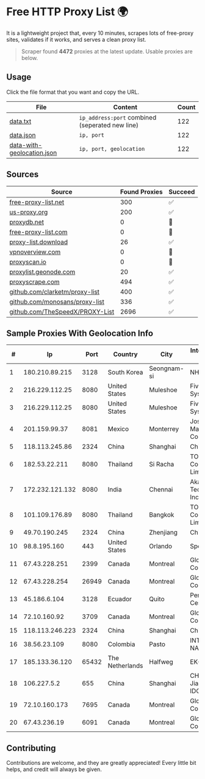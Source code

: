 
# Free HTTP Proxy List 🌍

It is a lightweight project that, every 10 minutes, scrapes lots of free-proxy sites, validates if it works, and serves a clean proxy list.


> Scraper found **4472** proxies at the latest update. Usable proxies are below.

## Usage

Click the file format that you want and copy the URL.


|File|Content|Count|
|----|-------|-----|
|[data.txt](https://raw.githubusercontent.com/themiralay/Proxy-List-World/master/data.txt)|`ip_address:port` combined (seperated new line)|122|
|[data.json](https://raw.githubusercontent.com/themiralay/Proxy-List-World/master/data.json)|`ip, port`|122|
|[data-with-geolocation.json](https://raw.githubusercontent.com/themiralay/Proxy-List-World/master/data-with-geolocation.json)|`ip, port, geolocation`|122|

## Sources

|Source|Found Proxies|Succeed|
|------|-------------|-------|
|[free-proxy-list.net](https://free-proxy-list.net)|300|✅|
|[us-proxy.org](https://www.us-proxy.org)|200|✅|
|[proxydb.net](http://proxydb.net)|0|🚫|
|[free-proxy-list.com](https://free-proxy-list.com/?page=&port=&type%5B%5D=http&type%5B%5D=https&up_time=0&search=Search)|0|🚫|
|[proxy-list.download](https://www.proxy-list.download/HTTP)|26|✅|
|[vpnoverview.com](https://vpnoverview.com/privacy/anonymous-browsing/free-proxy-servers)|0|🚫|
|[proxyscan.io](https://www.proxyscan.io)|0|🚫|
|[proxylist.geonode.com](https://proxylist.geonode.com/api/proxy-list?limit=300&page=1&sort_by=lastChecked&sort_type=desc&protocols=http,https)|20|✅|
|[proxyscrape.com](https://api.proxyscrape.com/v2/?request=displayproxies&protocol=http&timeout=10000&country=all&ssl=all&anonymity=all)|494|✅|
|[github.com/clarketm/proxy-list](https://raw.githubusercontent.com/clarketm/proxy-list/master/proxy-list-raw.txt)|400|✅|
|[github.com/monosans/proxy-list](https://raw.githubusercontent.com/monosans/proxy-list/main/proxies/http.txt)|336|✅|
|[github.com/TheSpeedX/PROXY-List](https://raw.githubusercontent.com/TheSpeedX/PROXY-List/master/http.txt)|2696|✅|


## Sample Proxies With Geolocation Info

|#|Ip|Port|Country|City|Internet Service Provider|
|-|--|----|-------|----|-------------------------|
|1|180.210.89.215|3128|South Korea|Seongnam-si|NHNCLOUD|
|2|216.229.112.25|8080|United States|Muleshoe|Five Area Systems, LLC|
|3|216.229.112.25|8080|United States|Muleshoe|Five Area Systems, LLC|
|4|201.159.99.37|8081|Mexico|Monterrey|Jose Miguel Macias Contreras|
|5|118.113.245.86|2324|China|Shanghai|Chinanet|
|6|182.53.22.211|8080|Thailand|Si Racha|TOT Public Company Limited|
|7|172.232.121.132|8080|India|Chennai|Akamai Technologies, Inc.|
|8|101.109.176.89|8080|Thailand|Bangkok|TOT Public Company Limited|
|9|49.70.190.245|2324|China|Zhenjiang|Chinanet|
|10|98.8.195.160|443|United States|Orlando|Spectrum|
|11|67.43.228.251|2399|Canada|Montreal|GloboTech Communications|
|12|67.43.228.254|26949|Canada|Montreal|GloboTech Communications|
|13|45.186.6.104|3128|Ecuador|Quito|Perez Tito Julio Cesar|
|14|72.10.160.92|3709|Canada|Montreal|GloboTech Communications|
|15|118.113.246.223|2324|China|Shanghai|Chinanet|
|16|38.56.23.109|8080|Colombia|Pasto|INTERCOMM DE NARIÑO SAS|
|17|185.133.36.120|65432|The Netherlands|Halfweg|EK-Media B.V.|
|18|106.227.5.2|655|China|Shanghai|CHINANET Jiangx province IDC network|
|19|72.10.160.173|7695|Canada|Montreal|GloboTech Communications|
|20|67.43.236.19|6091|Canada|Montreal|GloboTech Communications|



## Contributing

Contributions are welcome, and they are greatly appreciated! Every
little bit helps, and credit will always be given.


